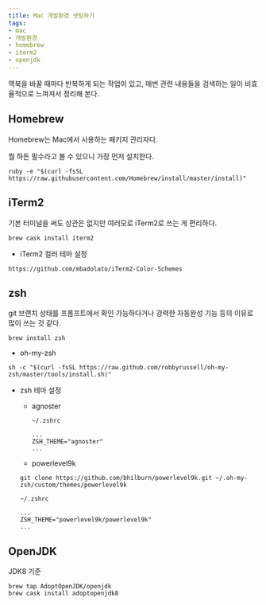 ```yaml
---
title: Mac 개발환경 셋팅하기
tags:
- mac
- 개발환경
- homebrew
- iterm2
- openjdk
---
```


맥북을 바꿀 때마다 반복하게 되는 작업이 있고, 매번 관련 내용들을 검색하는 일이 비효율적으로 느껴져서 정리해 본다.

##  Homebrew

Homebrew는 Mac에서 사용하는 패키지 관리자다.

뭘 하든 필수라고 볼 수 있으니 가장 먼저 설치한다.

`ruby -e "$(curl -fsSL https://raw.githubusercontent.com/Homebrew/install/master/install)"`


## iTerm2

기본 터미널을 써도 상관은 없지만 여러모로 iTerm2로 쓰는 게 편리하다.

`brew cask install iterm2`

* iTerm2 컬러 테마 설정

`https://github.com/mbadolato/iTerm2-Color-Schemes`

## zsh

git 브랜치 상태를 프롬프트에서 확인 가능하다거나 강력한 자동완성 기능 등의 이유로 많이 쓰는 것 같다.

`brew install zsh`

* oh-my-zsh

`sh -c "$(curl -fsSL https://raw.github.com/robbyrussell/oh-my-zsh/master/tools/install.sh)"`


* zsh 테마 설정

  * agnoster

    ```
    ~/.zshrc

    ...
    ZSH_THEME="agnoster"
    ...
    ```

  * powerlevel9k

  `git clone https://github.com/bhilburn/powerlevel9k.git ~/.oh-my-zsh/custom/themes/powerlevel9k`

    ```
    ~/.zshrc

    ...
    ZSH_THEME="powerlevel9k/powerlevel9k"
    ...
    ```


## OpenJDK

JDK8 기준
```
brew tap AdoptOpenJDK/openjdk
brew cask install adoptopenjdk8
```
